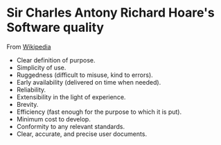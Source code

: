 # Sir Charles Antony Richard Hoare's Software quality

From [Wikipedia](https://en.wikipedia.org/wiki/Best_coding_practices)

* Clear definition of purpose.
* Simplicity of use.
* Ruggedness (difficult to misuse, kind to errors).
* Early availability (delivered on time when needed).
* Reliability.
* Extensibility in the light of experience.
* Brevity.
* Efficiency (fast enough for the purpose to which it is put).
* Minimum cost to develop.
* Conformity to any relevant standards.
* Clear, accurate, and precise user documents.
